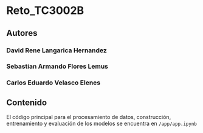 # Reto_TC3002B
## Autores
### David Rene Langarica Hernandez
### Sebastian Armando Flores Lemus
### Carlos Eduardo Velasco Elenes

## Contenido 
El código principal para el procesamiento de datos, construcción, entrenamiento y evaluación de los modelos se encuentra en `/app/app.ipynb`
